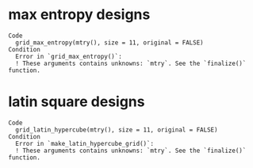 # max entropy designs

    Code
      grid_max_entropy(mtry(), size = 11, original = FALSE)
    Condition
      Error in `grid_max_entropy()`:
      ! These arguments contains unknowns: `mtry`. See the `finalize()` function.

# latin square designs

    Code
      grid_latin_hypercube(mtry(), size = 11, original = FALSE)
    Condition
      Error in `make_latin_hypercube_grid()`:
      ! These arguments contains unknowns: `mtry`. See the `finalize()` function.

